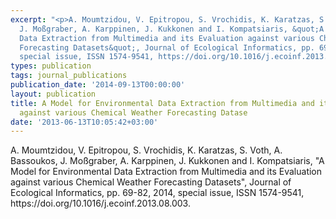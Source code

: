 ```yaml
---
excerpt: "<p>A. Moumtzidou, V. Epitropou, S. Vrochidis, K. Karatzas, S. Voth, A. Bassoukos,
  J. Moßgraber, A. Karppinen, J. Kukkonen and I. Kompatsiaris, &quot;A Model for Environmental
  Data Extraction from Multimedia and its Evaluation against various Chemical Weather
  Forecasting Datasets&quot;, Journal of Ecological Informatics, pp. 69-82, 2014,
  special issue, ISSN 1574-9541, https://doi.org/10.1016/j.ecoinf.2013.08.003.</p>"
types: publication
tags: journal_publications
publication_date: '2014-09-13T00:00:00'
layout: publication
title: A Model for Environmental Data Extraction from Multimedia and its Evaluation
  against various Chemical Weather Forecasting Datase
date: '2013-06-13T10:05:42+03:00'
---
```

<p>A. Moumtzidou, V. Epitropou, S. Vrochidis, K. Karatzas, S. Voth, A. Bassoukos, J. Moßgraber, A. Karppinen, J. Kukkonen and I. Kompatsiaris, &quot;A Model for Environmental Data Extraction from Multimedia and its Evaluation against various Chemical Weather Forecasting Datasets&quot;, Journal of Ecological Informatics, pp. 69-82, 2014, special issue, ISSN 1574-9541, https://doi.org/10.1016/j.ecoinf.2013.08.003.</p>
